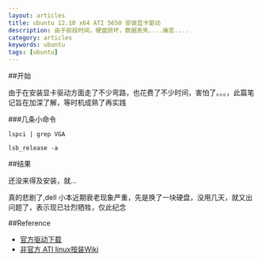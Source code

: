 ```yaml
---
layout: articles
title: ubuntu 12.10 x64 ATI 5650 安装显卡驱动
description: 由于前段时间，硬盘损坏，数据丢失....痛苦....
category: articles
keywords: ubuntu
tags: [ubuntu]
---
```


##开始

由于在安装显卡驱动方面走了不少弯路，也花费了不少时间，害怕了。。。，此篇笔记旨在加深了解，等时机成熟了再实践

###几条小命令

	lspci | grep VGA

	lsb_release -a

##结果

还没来得及安装，就...

真的悲剧了,dell 小本近期衰老现象严重，先是换了一块硬盘，没用几天，就又出问题了，表示现已壮烈牺牲，仅此纪念

##Reference

* [官方驱动下载][1]
* [非官方 ATI linux按装Wiki][2]

[1]:http://support.amd.com/cn/gpudownload/linux/Pages/radeon_linux.aspx
[2]:http://wiki.cchtml.com/index.php/Category:Installation_Documentation